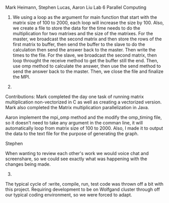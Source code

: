 Mark Heimann, Stephen Lucas, Aaron Liu
Lab 6 Parallel Computing

1. We using a loop as the argument for main function that start with the matrix size of 100 to 2000, each loop will increase the size by 100. Also, we create a file to store the data for the time needs to do the multiplication for two matrixes and the size of the matrixes. For the master, we broadcast the second matrix and then store the rows of the first matrix to buffer, then send the buffer to the slave to do the calculation then send the answer back to the master. Then write the times to the file. For the slave, we broadcast the second matrix, then loop throught the receive method to get the buffer still the end. Then, use omp method to calculate the answer, then use the send method to send the answer back to the master. Then, we close the file and finalize the MPI.

2.
Contributions:
Mark completed the day one task of running matrix multiplication non-vectorized in C as well as creating a vectorized version.
Mark also completed the Matrix multiplication parallelization in Java.

Aaron
implement the mpi_omp method and the modify the omp_timing file, so it doesn't need to take any argument in the comman line, it will automatically loop from matrix size of 100 to 2000. Also, I made it to output the data to the text file for  the purpose of generating the graph.

Stephen

When wanting to review each other's work we would voice chat and screenshare, so we could see exactly what was happening with the changes being made.

3.
The typical cycle of :write, compile, run, test code was thrown off a bit with this project.  Requiring development to be on Wolfgand cluster through off our
typical coding environment, so we were forced to adapt.
